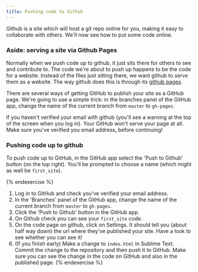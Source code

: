 ```yaml
---
title: Pushing code to Github
---
```



Github is a site which will host a git repo online for you, making it easy to collaborate with others. We'll now see how to put some code online.

### Aside: serving a site via Github Pages

Normally when we push code up to github, it just sits there for others to see and contribute to. The code we're about to push up happens to be the code for a website. Instead of the files just sitting there, we want github to *serve* them as a website. The way github does this is through its [github pages](http://pages.github.com/).

There are several ways of getting GitHub to publish your site as a GitHub page. We're going to use a simple trick: in the branches panel of the GitHub app, change the name of the current branch from `master` to `gh-pages`.

<div class="alert alert-warning">If you haven't verified your email with github (you'll see a warning at the top of the screen when you log in). Your GitHub won't serve your page at all. Make sure you've verified you email address, before continuing!</div>

### Pushing code up to github

To push code up to GitHub, in the GitHub app select the 'Push to Github' button (on the top right). You'll be prompted to choose a name (which might as well be `first_site`).

{% endexercise %}
1. Log in to GitHub and check you've verified your email address.
1. In the 'Branches' panel of the GitHub app, change the name of the current branch from `master` to `gh-pages`.
2. Click the 'Push to Github' button in the GitHub app.
3. On Github check you can see your `first_site` code.
4. On the code page on github, click on Settings. It should tell you (about half way down) the url where they've published your site. Have a look to see whether you can see it!
5. (If you finish early) Make a change to `index.html` in Sublime Text. Commit the change to the repository and then push it to GitHub. Make sure you can see the change in the code on GitHub and also in the published page.
{% endexercise %}